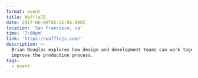 ```yaml
---
format: event
title: WaffleJS
date: 2017-06-08T02:21:05.000Z
location: 'San Francisco, ca'
time: '7:00pm'
link: 'https://wafflejs.com/'
description: >-
  Brian Douglas explores how design and development teams can work together to
  improve the production process. 
tags:
  - event
---
```




